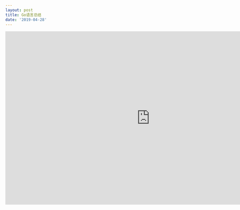 ```yaml
---
layout: post
title: Go语言总结
date: '2019-04-28'
---
```



<iframe src="http://www.xmind.net/embed/YDAT" width="900px" height="540px" frameborder="0" scrolling="no"></iframe>

